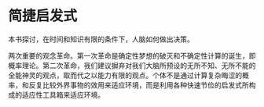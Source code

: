 # 简捷启发式
本书探讨，在时间和知识有限的条件下，人脑如何做出决策。

两次重要的观念革命。第一次革命是确定性梦想的破灭和不确定性计算的诞生，即概率理论。第二次革命，我们建议摒弃对我们大脑所预设的无所不知、无所不能的全能神灵的观点，取而代之以能力有限的观点。个体不是通过计算复杂晦涩的概率，和反复比较外界事物的效用来适应环境，而是利用各种快速节俭的启发式所构成的适应性工具箱来适应环境。